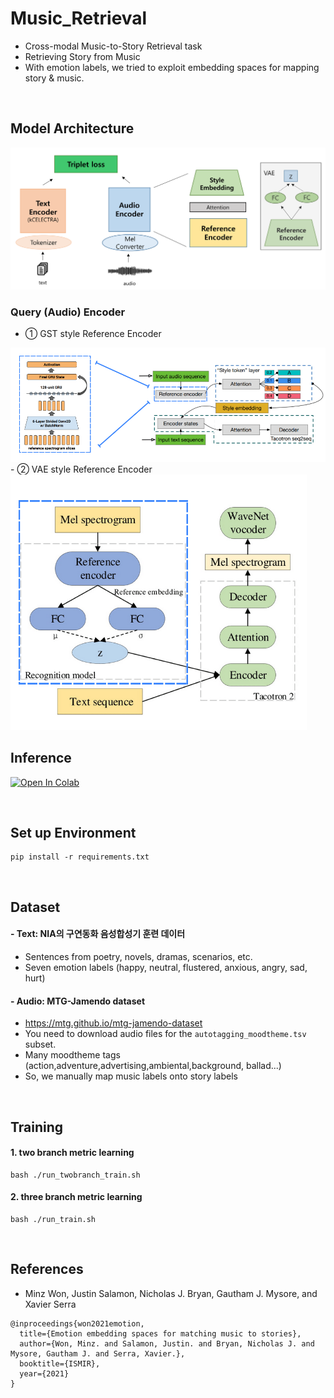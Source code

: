 # Music_Retrieval

- Cross-modal Music-to-Story Retrieval task
- Retrieving Story from Music
- With emotion labels, we tried to exploit embedding spaces for mapping story & music.

<br>

## Model Architecture

<img src = "/img/Model Architecture.png">

### Query (Audio) Encoder
- ① GST style Reference Encoder
<img src = "/img/Reference%20Encoder.PNG">
- ② VAE style Reference Encoder
<img src = "/img/Reference%20Encoder_VAE.PNG">

<br>

## Inference

[![Open In Colab](https://colab.research.google.com/assets/colab-badge.svg)](https://colab.research.google.com/drive/1-lNsxA9rHXzKLF21S4vWmtvNT1MmLk5G?usp=sharing)

<br>

## Set up Environment
```
pip install -r requirements.txt
```

<br>

## Dataset
#### - Text: NIA의 구연동화 음성합성기 훈련 데이터
- Sentences from poetry, novels, dramas, scenarios, etc.
- Seven emotion labels (happy, neutral, flustered, anxious, angry, sad, hurt)
#### - Audio: MTG-Jamendo dataset
- https://mtg.github.io/mtg-jamendo-dataset
- You need to download audio files for the ```autotagging_moodtheme.tsv``` subset.
- Many moodtheme tags (action,adventure,advertising,ambiental,background, ballad...)
- So, we manually map music labels onto story labels 

<br>

## Training

#### 1. two branch metric learning
```
bash ./run_twobranch_train.sh
```

#### 2. three branch metric learning
```
bash ./run_train.sh
```

<br>

## References
- Minz Won, Justin Salamon, Nicholas J. Bryan, Gautham J. Mysore, and Xavier Serra
```
@inproceedings{won2021emotion,
  title={Emotion embedding spaces for matching music to stories},
  author={Won, Minz. and Salamon, Justin. and Bryan, Nicholas J. and Mysore, Gautham J. and Serra, Xavier.},
  booktitle={ISMIR},
  year={2021}
}
```